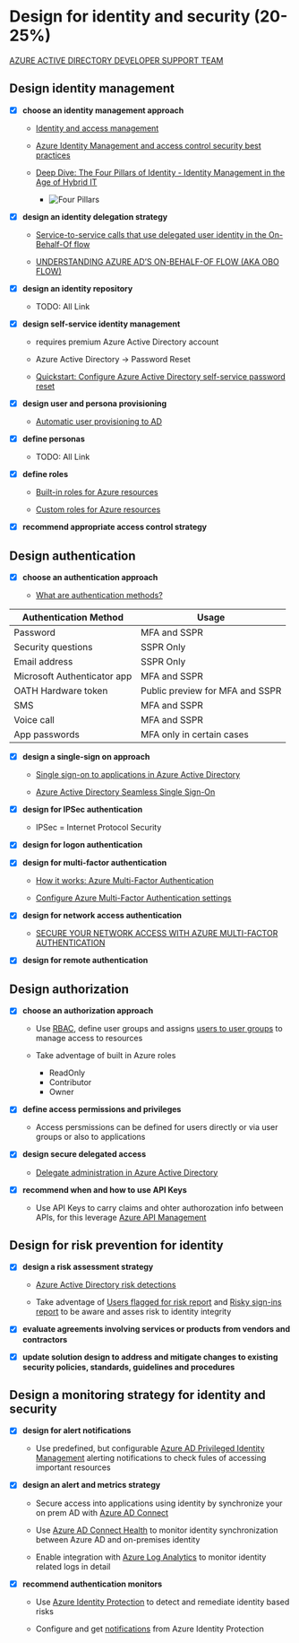 # Design for identity and security (20-25%)

[AZURE ACTIVE DIRECTORY DEVELOPER SUPPORT TEAM](https://blogs.aaddevsup.xyz/)

## Design identity management

- [x] __choose an identity management approach__

  - [Identity and access management](https://docs.microsoft.com/en-us/azure/architecture/framework/security/identity)

  - [Azure Identity Management and access control security best practices](https://docs.microsoft.com/en-us/azure/security/fundamentals/identity-management-best-practices)

  - [Deep Dive: The Four Pillars of Identity - Identity Management in the Age of Hybrid IT](https://social.technet.microsoft.com/wiki/contents/articles/15530.the-four-pillars-of-identity-identity-management-in-the-age-of-hybrid-it.aspx)

    - ![Four Pillars](https://social.technet.microsoft.com/wiki/cfs-filesystemfile.ashx/__key/communityserver-wikis-components-files/00-00-00-00-05/4721.fourpillarsofidentity.png)

- [x] __design an identity delegation strategy__

  - [Service-to-service calls that use delegated user identity in the On-Behalf-Of flow](https://docs.microsoft.com/en-us/azure/active-directory/develop/v1-oauth2-on-behalf-of-flow)

  - [UNDERSTANDING AZURE AD’S ON-BEHALF-OF FLOW (AKA OBO FLOW)](https://blogs.aaddevsup.xyz/2019/08/understanding-azure-ads-on-behalf-of-flow-aka-obo-flow/)

- [x] __design an identity repository__

  - TODO: All Link

- [x] __design self-service identity management__

  - requires premium Azure Active Directory account

  - Azure Active Directory -> Password Reset

  - [Quickstart: Configure Azure Active Directory self-service password reset](https://docs.microsoft.com/en-us/azure/active-directory/authentication/quickstart-sspr)

- [x] __design user and persona provisioning__

  - [Automatic user provisioning to AD](https://youtu.be/_ZjARPpI6NI)

- [x] __define personas__

  - TODO: All Link

- [x] __define roles__

  - [Built-in roles for Azure resources](https://docs.microsoft.com/en-us/azure/role-based-access-control/built-in-roles)

  - [Custom roles for Azure resources](https://docs.microsoft.com/en-us/azure/role-based-access-control/custom-roles)

- [x] __recommend appropriate access control strategy__

## Design authentication

- [x] __choose an authentication approach__

  - [What are authentication methods?](https://docs.microsoft.com/en-us/azure/active-directory/authentication/concept-authentication-methods)

|Authentication Method|Usage|
|--- |--- |
|Password|MFA and SSPR|
|Security questions|SSPR Only|
|Email address|SSPR Only|
|Microsoft Authenticator app|MFA and SSPR|
|OATH Hardware token|Public preview for MFA and SSPR|
|SMS|MFA and SSPR|
|Voice call|MFA and SSPR|
|App passwords|MFA only in certain cases|


- [x] __design a single-sign on approach__

  - [Single sign-on to applications in Azure Active Directory](https://docs.microsoft.com/en-us/azure/active-directory/manage-apps/what-is-single-sign-on)

  - [Azure Active Directory Seamless Single Sign-On](https://docs.microsoft.com/en-us/azure/active-directory/hybrid/how-to-connect-sso)

- [x] __design for IPSec authentication__

  - IPSec = Internet Protocol Security

- [x] __design for logon authentication__

- [x] __design for multi-factor authentication__

  - [How it works: Azure Multi-Factor Authentication](https://docs.microsoft.com/en-us/azure/active-directory/authentication/concept-mfa-howitworks)

  - [Configure Azure Multi-Factor Authentication settings](https://docs.microsoft.com/en-us/azure/active-directory/authentication/howto-mfa-mfasettings)

- [x] __design for network access authentication__

  - [SECURE YOUR NETWORK ACCESS WITH AZURE MULTI-FACTOR AUTHENTICATION](https://www.swc.com/blog/cloud/azure-multi-factor-authentication-network-security)

- [x] __design for remote authentication__

## Design authorization

- [x] __choose an authorization approach__

  - Use [RBAC](https://docs.microsoft.com/en-us/azure/role-based-access-control/), define user groups and assigns [users to user groups](https://docs.microsoft.com/en-us/azure/active-directory/manage-apps/methods-for-assigning-users-and-groups) to manage access to resources

  - Take adventage of built in Azure roles
    - ReadOnly
    - Contributor
    - Owner

- [x] __define access permissions and privileges__

  - Access persmissions can be defined for users directly or via user groups or also to applications

- [x] __design secure delegated access__

  - [Delegate administration in Azure Active Directory](https://docs.microsoft.com/en-us/azure/active-directory/users-groups-roles/roles-concept-delegation)

- [x] __recommend when and how to use API Keys__

  - Use API Keys to carry claims and ohter authorozation info between APIs, for this leverage [Azure API Management](https://docs.microsoft.com/en-us/azure/api-management/)

## Design for risk prevention for identity

- [x] __design a risk assessment strategy__

  - [Azure Active Directory risk detections](https://docs.microsoft.com/en-us/azure/active-directory/reports-monitoring/concept-risk-events)

  - Take adventage of [Users flagged for risk report](https://docs.microsoft.com/en-us/azure/active-directory/reports-monitoring/concept-user-at-risk) and [Risky sign-ins report](https://docs.microsoft.com/en-us/azure/active-directory/reports-monitoring/concept-risky-sign-ins) to be aware and asses risk to identity integrity

- [x] __evaluate agreements involving services or products from vendors and contractors__

- [x] __update solution design to address and mitigate changes to existing security policies, standards, guidelines and procedures__

## Design a monitoring strategy for identity and security

- [x] __design for alert notifications__

  - Use predefined, but configurable [Azure AD Privileged Identity Management](https://docs.microsoft.com/en-gb/azure/active-directory/privileged-identity-management/pim-email-notifications) alerting notifications to check fules of accessing important resources

- [x] __design an alert and metrics strategy__

  - Secure access into applications using identity by synchronize your on prem AD with [Azure AD Connect](https://docs.microsoft.com/en-us/azure/active-directory/hybrid/whatis-azure-ad-connect)

  - Use [Azure AD Connect Health](https://docs.microsoft.com/en-gb/azure/active-directory/hybrid/whatis-hybrid-identity) to monitor identity synchronization between Azure AD and on-premises identity

  - Enable integration with [Azure Log Analytics](https://docs.microsoft.com/en-us/azure/active-directory/reports-monitoring/howto-integrate-activity-logs-with-log-analytics) to monitor identity related logs in detail

- [x] __recommend authentication monitors__

  - Use [Azure Identity Protection](https://docs.microsoft.com/en-gb/azure/active-directory/identity-protection/overview-identity-protection) to detect and remediate identity based risks

  - Configure and get [notifications](https://docs.microsoft.com/en-gb/azure/active-directory/identity-protection/howto-identity-protection-configure-notifications) from Azure Identity Protection
